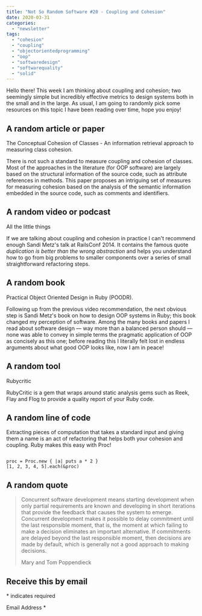 ```yaml
---
title: "Not So Random Software #20 - Coupling and Cohesion"
date: 2020-03-31
categories: 
  - "newsletter"
tags: 
  - "cohesion"
  - "coupling"
  - "objectorientedprogramming"
  - "oop"
  - "softwaredesign"
  - "softwarequality"
  - "solid"
---
```


Hello there! This week I am thinking about coupling and cohesion; two seemingly simple but incredibly effective metrics to design systems both in the small and in the large. As usual, I am going to randomly pick some resources on this topic I have been reading over time, hope you enjoy!

## A random article or paper

The Conceptual Cohesion of Classes - An information retrieval approach to measuring class cohesion.

There is not such a standard to measure coupling and cohesion of classes. Most of the approaches in the literature (for OOP software) are largely based on the structural information of the source code, such as attribute references in methods. This paper proposes an intriguing set of measures for measuring cohesion based on the analysis of the semantic information embedded in the source code, such as comments and identifiers.

## A random video or podcast

All the little things

If we are talking about coupling and cohesion in practice I can't recommend enough Sandi Metz's talk at RailsConf 2014. It contains the famous quote _duplication is better than the wrong abstraction_ and helps you understand how to go from big problems to smaller components over a series of small straightforward refactoring steps.

## A random book

Practical Object Oriented Design in Ruby (POODR).

Following up from the previous video recommendation, the next obvious step is Sandi Metz's book on how to design OOP systems in Ruby; this book changed my perception of software. Among the many books and papers I read about software design — way more than a balanced person should — none was able to convey in simple terms the pragmatic application of OOP as concisely as this one; before reading this I literally felt lost in endless arguments about what good OOP looks like, now I am in peace!

## A random tool

Rubycritic

RubyCritic is a gem that wraps around static analysis gems such as Reek, Flay and Flog to provide a quality report of your Ruby code.

## A random line of code

Extracting pieces of computation that takes a standard input and giving them a name is an act of refactoring that helps both your cohesion and coupling. Ruby makes this easy with Proc!

```

proc = Proc.new { |a| puts a * 2 }
[1, 2, 3, 4, 5].each(&proc)
```

## A random quote

> Concurrent software development means starting development when only partial requirements are known and developing in short iterations that provide the feedback that causes the system to emerge. Concurrent development makes it possible to delay commitment until the last responsible moment, that is, the moment at which failing to make a decision eliminates an important alternative. If commitments are delayed beyond the last responsible moment, then decisions are made by default, which is generally not a good approach to making decisions.
> 
> Mary and Tom Poppendieck

## Receive this by email

\* indicates required

Email Address \*  
  

<script type="text/javascript" src="//s3.amazonaws.com/downloads.mailchimp.com/js/mc-validate.js"></script>

<script type="text/javascript">(function($) {window.fnames = new Array(); window.ftypes = new Array();fnames[0]='EMAIL';ftypes[0]='email';fnames[1]='FNAME';ftypes[1]='text';fnames[2]='LNAME';ftypes[2]='text';fnames[3]='ADDRESS';ftypes[3]='address';fnames[4]='PHONE';ftypes[4]='phone';fnames[5]='BIRTHDAY';ftypes[5]='birthday';}(jQuery));var $mcj = jQuery.noConflict(true);</script>
